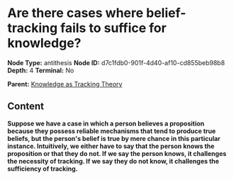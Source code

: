 # Are there cases where belief-tracking fails to suffice for knowledge?

**Node Type:** antithesis
**Node ID:** d7c1fdb0-901f-4d40-af10-cd855beb98b8
**Depth:** 4
**Terminal:** No

**Parent:** [Knowledge as Tracking Theory](knowledge-as-tracking-theory-synthesis-4ddbf25f-905e-4551-9162-40f6ecb67e5a.md)

## Content

**Suppose we have a case in which a person believes a proposition because they possess reliable mechanisms that tend to produce true beliefs, but the person's belief is true by mere chance in this particular instance. Intuitively, we either have to say that the person knows the proposition or that they do not. If we say the person knows, it challenges the necessity of tracking. If we say they do not know, it challenges the sufficiency of tracking.**
